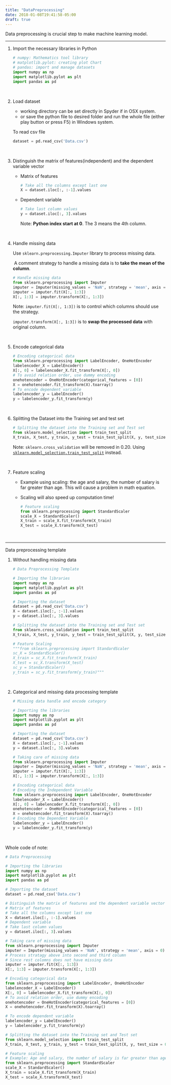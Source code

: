 ```yaml
---
title: "DataPreprocessing"
date: 2018-01-08T19:41:58-05:00
draft: true
---
```


Data preprocessing is crucial step to make machine learning model.

---

1. Import the necessary libraries in Python

   ```python
   # numpy: Mathematics tool library
   # matplotlib.pylot: creating plot Chart
   # pandas: import and manage datasets
   import numpy as np
   import matplotlib.pylot as plt
   import pandas as pd
   ```

   ​

2. Load dataset 

   - working directory can be set directly in Spyder if in OSX system.
   - or save the python file to desired folder and run the whole file (either play button or press F5) in Windows system.

   To read csv file

   ```python
   dataset = pd.read_csv('Data.csv')
   ```

   ​

3. Distinguish the matrix of features(independent) and the dependent variable vector

   - Matrix of features

     ```python
     # Take all the columns except last one
     X = dataset.iloc[:, :-1].values
     ```

   - Dependent variable

     ```python
     # Take last column values
     y = dataset.iloc[:, 3].values
     ```

     Note: **Python index start at 0**. The 3 means the 4th column.

   ​

4. Handle missing data

   Use `sklearn.preprocessing.Imputer` library to process missing data.

   ​	A comment strategy to handle a missing data is to **take the mean of the column**.

   ```python
   # Handle missing data
   from sklearn.preprocessing import Imputer
   imputer = Imputer(missing_values = 'NaN', strategy = 'mean', axis = 0)
   imputer = imputer.fit(X[:, 1:3])
   X[:, 1:3] = imputer.transform(X[:, 1:3])
   ```

   Note: `imputer.fit(X[:, 1:3])` is to control which columns should use the strategy.

   `imputer.transform(X[:, 1:3])` is to **swap the processed data** with original column.

   ​

5. Encode categorical data

   ```python
   # Encoding categorical data
   from sklearn.preprocessing import LabelEncoder, OneHotEncoder
   labelencoder_X = LabelEncoder()
   X[:, 0] = labelencoder_X.fit_transform(X[:, 0])
   # To avoid relation order, use dummy encoding
   onehotencoder = OneHotEncoder(categorical_features = [0])
   X = onehotencoder.fit_transform(X).toarray()
   # To encode dependent variable
   labelencoder_y = LabelEncoder()
   y = labelencoder_y.fit_transform(y)
   ```

   ​

6. Splitting the Dataset into the Training set and test set

   ```python
   # Splitting the dataset into the Training set and Test set
   from sklearn.model_selection import train_test_split
   X_train, X_test, y_train, y_test = train_test_split(X, y, test_size = 0.2, random_state = 0)
   ```

   Note: `sklearn.cross_validation` will be removed in 0.20. 
   Using [`sklearn.model_selection.train_test_split`](http://scikit-learn.org/stable/modules/generated/sklearn.model_selection.train_test_split.html#sklearn.model_selection.train_test_split) instead.

   ​

7. Feature scaling

   - Example using scaling: the age and salary, the number of salary is far greater than age. This will cause a problem in math equation.

   - Scaling will also speed up computation time!

     ```python
     # Feature scaling
     from sklearn.preprocessing import StandardScaler
     scale_X = StandardScaler()
     X_train = scale_X.fit_transform(X_train)
     X_test = scale_X.transform(X_test)
     ```

     ​


---

Data preprocessing template

1. Without handling missing data

   ```python
   # Data Preprocessing Template

   # Importing the libraries
   import numpy as np
   import matplotlib.pyplot as plt
   import pandas as pd

   # Importing the dataset
   dataset = pd.read_csv('Data.csv')
   X = dataset.iloc[:, :-1].values
   y = dataset.iloc[:, 3].values

   # Splitting the dataset into the Training set and Test set
   from sklearn.cross_validation import train_test_split
   X_train, X_test, y_train, y_test = train_test_split(X, y, test_size = 0.2, random_state = 0)

   # Feature Scaling
   """from sklearn.preprocessing import StandardScaler
   sc_X = StandardScaler()
   X_train = sc_X.fit_transform(X_train)
   X_test = sc_X.transform(X_test)
   sc_y = StandardScaler()
   y_train = sc_y.fit_transform(y_train)"""
   ```

   ​

2. Categorical and missing data processing template

   ```python
   # Missing data handle and encode category

   # Importing the libraries
   import numpy as np
   import matplotlib.pyplot as plt
   import pandas as pd

   # Importing the dataset
   dataset = pd.read_csv('Data.csv')
   X = dataset.iloc[:, :-1].values
   y = dataset.iloc[:, 3].values

   # Taking care of missing data
   from sklearn.preprocessing import Imputer
   imputer = Imputer(missing_values = 'NaN', strategy = 'mean', axis = 0)
   imputer = imputer.fit(X[:, 1:3])
   X[:, 1:3] = imputer.transform(X[:, 1:3])

   # Encoding categorical data
   # Encoding the Independent Variable
   from sklearn.preprocessing import LabelEncoder, OneHotEncoder
   labelencoder_X = LabelEncoder()
   X[:, 0] = labelencoder_X.fit_transform(X[:, 0])
   onehotencoder = OneHotEncoder(categorical_features = [0])
   X = onehotencoder.fit_transform(X).toarray()
   # Encoding the Dependent Variable
   labelencoder_y = LabelEncoder()
   y = labelencoder_y.fit_transform(y)
   ```

   ​

Whole code of note:

```python
# Data Preprocessing

# Importing the libraries
import numpy as np
import matplotlib.pyplot as plt
import pandas as pd

# Importing the dataset
dataset = pd.read_csv('Data.csv')

# Distinguish the matrix of features and the dependent variable vector
# Matrix of features
# Take all the columns except last one
X = dataset.iloc[:, :-1].values
# Dependent variable
# Take last column values
y = dataset.iloc[:, 3].values

# Taking care of missing data
from sklearn.preprocessing import Imputer
imputer = Imputer(missing_values = 'NaN', strategy = 'mean', axis = 0)
# Process stratagy above into second and third column
# Since rest colomns does not have missing data
imputer = imputer.fit(X[:, 1:3])
X[:, 1:3] = imputer.transform(X[:, 1:3])

# Encoding categorical data
from sklearn.preprocessing import LabelEncoder, OneHotEncoder
labelencoder_X = LabelEncoder()
X[:, 0] = labelencoder_X.fit_transform(X[:, 0])
# To avoid relation order, use dummy encoding
onehotencoder = OneHotEncoder(categorical_features = [0])
X = onehotencoder.fit_transform(X).toarray()

# To encode dependent variable
labelencoder_y = LabelEncoder()
y = labelencoder_y.fit_transform(y)

# Splitting the dataset into the Training set and Test set
from sklearn.model_selection import train_test_split
X_train, X_test, y_train, y_test = train_test_split(X, y, test_size = 0.2, random_state = 0)

# Feature scaling
# Example: Age and salary, the number of salary is far greater than age.
from sklearn.preprocessing import StandardScaler
scale_X = StandardScaler()
X_train = scale_X.fit_transform(X_train)
X_test = scale_X.transform(X_test)
```

